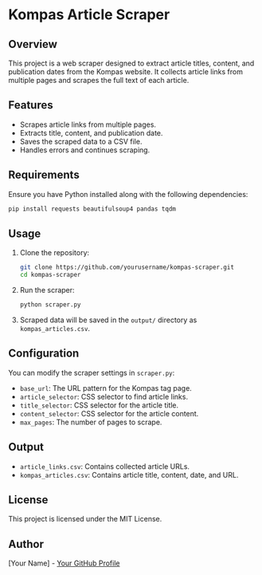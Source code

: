 # Kompas Article Scraper

## Overview
This project is a web scraper designed to extract article titles, content, and publication dates from the Kompas website. It collects article links from multiple pages and scrapes the full text of each article.

## Features
- Scrapes article links from multiple pages.
- Extracts title, content, and publication date.
- Saves the scraped data to a CSV file.
- Handles errors and continues scraping.

## Requirements
Ensure you have Python installed along with the following dependencies:

```sh
pip install requests beautifulsoup4 pandas tqdm
```

## Usage
1. Clone the repository:
   ```sh
   git clone https://github.com/yourusername/kompas-scraper.git
   cd kompas-scraper
   ```
2. Run the scraper:
   ```sh
   python scraper.py
   ```
3. Scraped data will be saved in the `output/` directory as `kompas_articles.csv`.

## Configuration
You can modify the scraper settings in `scraper.py`:
- `base_url`: The URL pattern for the Kompas tag page.
- `article_selector`: CSS selector to find article links.
- `title_selector`: CSS selector for the article title.
- `content_selector`: CSS selector for the article content.
- `max_pages`: The number of pages to scrape.

## Output
- `article_links.csv`: Contains collected article URLs.
- `kompas_articles.csv`: Contains article title, content, date, and URL.

## License
This project is licensed under the MIT License.

## Author
[Your Name] - [Your GitHub Profile](https://github.com/yourusername)

